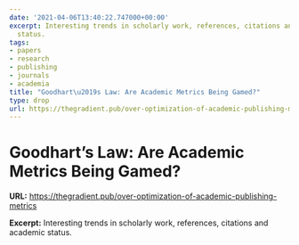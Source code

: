 ```yaml
---
date: '2021-04-06T13:40:22.747000+00:00'
excerpt: Interesting trends in scholarly work, references, citations and academic
  status.
tags:
- papers
- research
- publishing
- journals
- academia
title: "Goodhart\u2019s Law: Are Academic Metrics Being Gamed?"
type: drop
url: https://thegradient.pub/over-optimization-of-academic-publishing-metrics
---
```


# Goodhart’s Law: Are Academic Metrics Being Gamed?

**URL:** https://thegradient.pub/over-optimization-of-academic-publishing-metrics

**Excerpt:** Interesting trends in scholarly work, references, citations and academic status.
